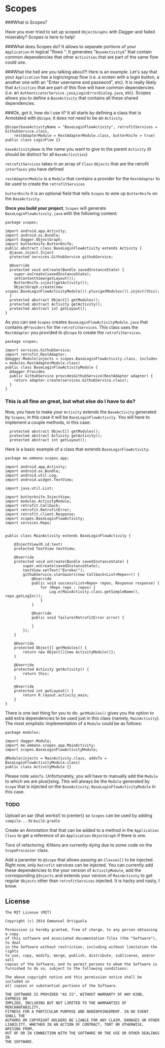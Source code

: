 Scopes
======

###What is Scopes?

Have you ever tried to set up scoped `ObjectGraphs` with Dagger and failed miserably? Scopes is here to help!

###What does Scopes do?
It allows to separate portions of your `Application` in logical "flows ". It generates "`BaseActivity`s" that contain common dependencies that other `Activities` that are part of the same flow could use.

###What the hell are you talking about?!
Here is an example. Let's say that your `Application` has a login/signup flow (i.e. a screen with a login button, a another one with an "Enter username and password", etc). It is really likely that `Activities` that are part of this flow will have common dependencies (i.e. an `AuthenticatorService.java`,`LoginErrorDialog.java`, etc). Scopes allows you to define a `BaseActivity` that contains all these shared dependencies.

###Ok, got it, how do I use it?
It all starts by defining a class that is Annotated with `@Scope`; it does not need to be an `Activity`.

    @Scope(baseActivityName = "BaseLoginFlowActivity", retrofitServices = GithubService.class,
        restAdapterModule = RestAdapterModule.class, butterKnife = true)
    public class LoginFlow {}
    
`baseActivityName` is the name you want to give to the parent `Activity` (it should be distinct for all `BaseActivities`)

`retrofitServices` takes in an array of `Class` `Objects` that are the retrofit `interfaces` you have defined

`restAdapterModule` is a `Module` that contains a provider for the `RestAdapter` to be used to create the `retrofitServices`

`butterKnife` it is an optional field that tells `Scopes` to wire up `ButterKnife` on the `BaseActivity`.
    
**Once you build your project**, `Scopes` will generate `BaseLoginFlowActivity.java` with the following content: 

    package scopes;
    
    import android.app.Activity;
    import android.os.Bundle;
    import dagger.ObjectGraph;
    import butterknife.ButterKnife;
    public abstract class BaseLoginFlowActivity extends Activity {
      @javax.inject.Inject
      protected services.GithubService githubService;
    
      @Override
      protected void onCreate(Bundle savedInstanceState) {
        super.onCreate(savedInstanceState);
        setContentView(getLayout());
        ButterKnife.inject(getActivity());
        ObjectGraph.create(new scopes.BaseLoginFlowActivityModule()).plus(getModules()).inject(this);
      }
      protected abstract Object[] getModules();
      protected abstract Activity getActivity();
      protected abstract int getLayout();
    }
As you can see `Scopes` creates `BaseLoginFlowActivityModule.java` that contains `@Providers` for the `retrofitServices`. This class uses the `RestAdapter` you provided to `@Scope` to create the `retrofitServices`.

    package scopes;
    
    import services.GithubService;
    import retrofit.RestAdapter;
    @dagger.Module(injects = scopes.BaseLoginFlowActivity.class, includes = modules.RestAdapterModule.class)
    public class BaseLoginFlowActivityModule {
      @dagger.Provides
      public GithubService providesGithubService(RestAdapter adapter) {
        return adapter.create(services.GithubService.class);
      }
    }
    
### This is all fine an great, but what else do I have to do?
Now, you have to make your `Activity` extends the `BaseActivity` generated by `Scopes`; in this case it will be `BaseLoginFlowActivity`. You will have to implement a couple methods, in this case:
    
      protected abstract Object[] getModules();
      protected abstract Activity getActivity();
      protected abstract int getLayout();
    
Here is a basic example of a class that extends `BaseLoginFlowActivity`:
    
    package me.emmano.scopes.app;

    import android.app.Activity;
    import android.os.Bundle;
    import android.util.Log;
    import android.widget.TextView;
    
    import java.util.List;
    
    import butterknife.InjectView;
    import modules.ActivityModule;
    import retrofit.Callback;
    import retrofit.RetrofitError;
    import retrofit.client.Response;
    import scopes.BaseLoginFlowActivity;
    import services.Repo;
    
    
    public class MainActivity extends BaseLoginFlowActivity {
    
        @InjectView(R.id.text)
        protected TextView textView;
    
        @Override
        protected void onCreate(Bundle savedInstanceState) {
            super.onCreate(savedInstanceState);
            textView.setText("Eureka!");
            githubService.starGazers(new Callback<List<Repo>>() {
                @Override
                public void success(List<Repo> repos, Response response) {
                    for (Repo repo : repos) {
                        Log.e(MainActivity.class.getSimpleName(), repo.getLogIn());
                    }
                }
    
                @Override
                public void failure(RetrofitError error) {
    
                }
            });
        }
    
        @Override
        protected Object[] getModules() {
            return new Object[]{new ActivityModule()};
        }
    
        @Override
        protected Activity getActivity() {
            return this;
        }
    
        @Override
        protected int getLayout() {
            return R.layout.activity_main;
        }
    }
    
There is one last thing for you to do. `getModules()` gives you the option to add extra dependencies to be used just in this class (namely, `MainActivity`). The most simplistic implementation of a `Module` could be as follows:

    package modules;
    
    import dagger.Module;
    import me.emmano.scopes.app.MainActivity;
    import scopes.BaseLoginFlowActivityModule;
    
    @Module(injects = MainActivity.class, addsTo = BaseLoginFlowActivityModule.class)
    public class ActivityModule {}
    
Please note `addsTo`. Unfortunately, you will have to manually add the `Module` to which we are plus()sing. This will always be the `Module` generated by `Scope` that is injected on the `BaseActivity`; `BaseLoginFlowActivityModule` in this case.

### TODO
Upload an aar (that works!) to jcenter() so `Scopes` can be used by adding `compile...` to `build.gradle`

Create an Annotation that that can be added to a method in the `Application` `Class` to get a reference of an `Application` `ObjectGraph` if there is one.

Tons of refactoring. Kittens are currently dying due to some code on the `ScopeProcessor` class.

Add a paramter to `@Scope` that allows passing an `Classes[]` to be injected. Right now, only `Retrofit` services can be injected. You can currently add these dependencies to the your version of `ActivityModule`, add the corresponding `@Injects` and extends your version of `MainActivity` to get regular `Objects` other than `retrofitServices` injected. It is hacky and nasty, I know.

License
-------

    The MIT License (MIT)

    Copyright (c) 2014 Emmanuel Ortiguela

    Permission is hereby granted, free of charge, to any person obtaining a copy
    of this software and associated documentation files (the "Software"), to deal
    in the Software without restriction, including without limitation the rights
    to use, copy, modify, merge, publish, distribute, sublicense, and/or sell
    copies of the Software, and to permit persons to whom the Software is
    furnished to do so, subject to the following conditions:
    
    The above copyright notice and this permission notice shall be included in
    all copies or substantial portions of the Software.
    
    THE SOFTWARE IS PROVIDED "AS IS", WITHOUT WARRANTY OF ANY KIND, EXPRESS OR
    IMPLIED, INCLUDING BUT NOT LIMITED TO THE WARRANTIES OF MERCHANTABILITY,
    FITNESS FOR A PARTICULAR PURPOSE AND NONINFRINGEMENT. IN NO EVENT SHALL THE
    AUTHORS OR COPYRIGHT HOLDERS BE LIABLE FOR ANY CLAIM, DAMAGES OR OTHER
    LIABILITY, WHETHER IN AN ACTION OF CONTRACT, TORT OR OTHERWISE, ARISING FROM,
    OUT OF OR IN CONNECTION WITH THE SOFTWARE OR THE USE OR OTHER DEALINGS IN
    THE SOFTWARE.
